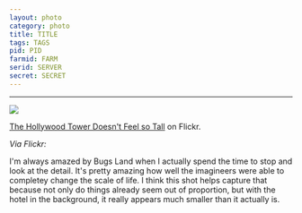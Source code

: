 ```yaml
---
layout: photo
category: photo
title: TITLE
tags: TAGS
pid: PID
farmid: FARM
serid: SERVER
secret: SECRET
---
```

---

<a href="http://www.flickr.com/photos/cycomachead/6688172823/"><img src="/tumblr_files/tumblr_lxq1axs8mB1qluysoo1_500.jpg"/></a><br/><p><a href="http://www.flickr.com/photos/cycomachead/6688172823/" title="The Hollywood Tower Doesn't Feel so Tall">The Hollywood Tower Doesn't Feel so Tall</a> on Flickr.</p><p><i>Via Flickr:</i><br/>

I'm always amazed by Bugs Land when I actually spend the time to stop and look at the detail. It's pretty amazing how well the imagineers were able to completey change the scale of life. I think this shot helps capture that because not only do things already seem out of proportion, but with the hotel in the background, it really appears much smaller than it actually is.</p>
